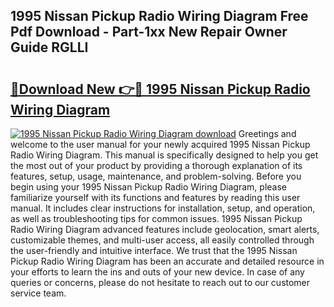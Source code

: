 ## 1995 Nissan Pickup Radio Wiring Diagram Free Pdf Download - Part-1xx New Repair Owner Guide RGLLI

# <h2><a href="http://dfsntky.blite.top/?on=1995+Nissan+Pickup+Radio+Wiring+Diagram">🔗Download New 👉🔴 1995 Nissan Pickup Radio Wiring Diagram</a></h2>

[![1995 Nissan Pickup Radio Wiring Diagram download](https://i.imgur.com/lujVjoI.png)](http://dfsntky.blite.top/?on=1995+Nissan+Pickup+Radio+Wiring+Diagram)
Greetings and welcome to the user manual for your newly acquired 1995 Nissan Pickup Radio Wiring Diagram. This manual is specifically designed to help you get the most out of your product by providing a thorough explanation of its features, setup, usage, maintenance, and problem-solving. Before you begin using your 1995 Nissan Pickup Radio Wiring Diagram, please familiarize yourself with its functions and features by reading this user manual. It includes clear instructions for installation, setup, and operation, as well as troubleshooting tips for common issues. 1995 Nissan Pickup Radio Wiring Diagram advanced features include geolocation, smart alerts, customizable themes, and multi-user access, all easily controlled through the user-friendly and intuitive interface. We trust that the 1995 Nissan Pickup Radio Wiring Diagram has been an accurate and detailed resource in your efforts to learn the ins and outs of your new device. In case of any queries or concerns, please do not hesitate to reach out to our customer service team.
